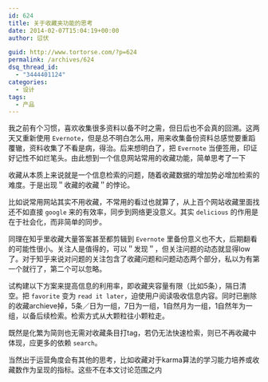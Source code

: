 ```yaml
---
id: 624
title: 关于收藏夹功能的思考
date: 2014-02-07T15:04:19+00:00
author: 愆伏

guid: http://www.tortorse.com/?p=624
permalink: /archives/624
dsq_thread_id:
  - "3444401124"
categories:
  - 设计
tags:
  - 产品
---
```

我之前有个习惯，喜欢收集很多资料以备不时之需，但日后也不会真的回溯。这两天又重新使用 `Evernote`，但是总不明白怎么用，用来收集备份资料总感觉要重蹈覆辙，资料收集了不看是病，得治。后来想明白了，把 `Evernote` 当便签用，印证好记性不如烂笔头。由此想到一个信息网站常用的收藏功能，简单思考了一下
  
收藏从本质上来说就是一个信息检索的问题，随着收藏数据的增加势必增加检索的难度。于是出现＂收藏的收藏＂的悖论。
  
比如说常用网站其实不用收藏，不常用的看过也就算了，从上百个网站收藏里面找还不如直接 `google` 来的有效率，同步到网络更没意义。其实 `delicious` 的作用是在于社会化，而非简单的同步。
  
同理在知乎里收藏大量答案甚至都剪辑到 `Evernote` 里备份意义也不大，后期翻看的可能性很小。关注人是值得的，可以＂发现＂，但关注问题的动态就显得low了。对于知乎来说对问题的关注包含了收藏问题和问题动态两个部分，私以为有第一个就行了，第二个可以忽略。
  
试构建以下方案来提高信息的利用率，即收藏夹容量有限（比如5条），隔日清空。把 `favorite` 变为 `read it later`，迫使用户阅读吸收信息内容。同时已删除的收藏archieve掉，5条／日为一组，7日为一组，1自然月为一组，1自然年为一组，以备后续检索。检索方式从大颗粒往小颗粒走。
  
既然是化繁为简则也无需对收藏条目打tag，若仍无法快速检索，则已不再收藏中体现，应更多的依赖 `search`。
  
当然出于运营角度会有其他的思考，比如收藏对于karma算法的学习能力培养或收藏数作为呈现的指标。这些不在本文讨论范围之内